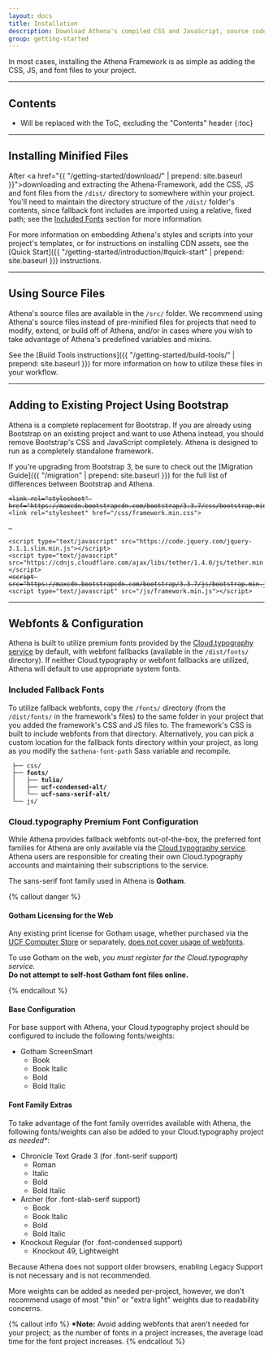 ```yaml
---
layout: docs
title: Installation
description: Download Athena's compiled CSS and JavaScript, source code, or include it with your favorite package manager.
group: getting-started
---
```


In most cases, installing the Athena Framework is as simple as adding the CSS, JS, and font files to your project.

___

## Contents

* Will be replaced with the ToC, excluding the "Contents" header
{:toc}

___

## Installing Minified Files

After <a href="{{ "/getting-started/download/" | prepend: site.baseurl }}">downloading and extracting the Athena-Framework,</a> add the CSS, JS and font files from the `/dist/` directory to somewhere within your project. You'll need to maintain the directory structure of the `/dist/` folder's contents, since fallback font includes are imported using a relative, fixed path; see the [Included Fonts](#included-fonts) section for more information.

For more information on embedding Athena's styles and scripts into your project's templates, or for instructions on installing CDN assets, see the [Quick Start]({{ "/getting-started/introduction/#quick-start" | prepend: site.baseurl }}) instructions.

___

## Using Source Files

Athena's source files are available in the `/src/` folder. We recommend using Athena's source files instead of pre-minified files for projects that need to modify, extend, or build off of Athena, and/or in cases where you wish to take advantage of Athena's predefined variables and mixins.

See the [Build Tools instructions]({{ "/getting-started/build-tools/" | prepend: site.baseurl }}) for more information on how to utilize these files in your workflow.

___

## Adding to Existing Project Using Bootstrap

Athena is a complete replacement for Bootstrap. If you are already using Bootstrap on an existing project and want to use Athena instead, you should remove Bootstrap's CSS and JavaScript completely. Athena is designed to run as a completely standalone framework.

If you're upgrading from Bootstrap 3, be sure to check out the [Migration Guide]({{ "/migration" | prepend: site.baseurl }}) for the full list of differences between Bootstrap and Athena.

<pre><code><strike>&lt;link rel="stylesheet" href="https://maxcdn.bootstrapcdn.com/bootstrap/3.3.7/css/bootstrap.min.css"&gt;</strike>
<span class="highlight-code">&lt;link rel="stylesheet" href="/css/framework.min.css"&gt;</span>

&hellip;

&lt;script type="text/javascript" src="https://code.jquery.com/jquery-3.1.1.slim.min.js"&gt;&lt;/script&gt;
&lt;script type="text/javascript" src="https://cdnjs.cloudflare.com/ajax/libs/tether/1.4.0/js/tether.min.js"&gt;&lt;/script&gt;
<strike>&lt;script src="https://maxcdn.bootstrapcdn.com/bootstrap/3.3.7/js/bootstrap.min.js"&gt;</strike>
<span class="highlight-code">&lt;script type="text/javascript" src="/js/framework.min.js"&gt;&lt;/script&gt;</span>
</code></pre>

___

## Webfonts &amp; Configuration

Athena is built to utilize premium fonts provided by the <a href="http://www.typography.com/cloud/welcome/">Cloud.typography service</a> by default, with webfont fallbacks (available in the `/dist/fonts/` directory). If neither Cloud.typography or webfont fallbacks are utilized, Athena will default to use appropriate system fonts.

### Included Fallback Fonts

To utilize fallback webfonts, copy the `/fonts/` directory (from the `/dist/fonts/` in the framework's files) to the same folder in your project that you added the framework's CSS and JS files to. The framework's CSS is built to include webfonts from that directory. Alternatively, you can pick a custom location for the fallback fonts directory within your project, as long as you modify the `$athena-font-path` Sass variable and recompile.

<pre><code> ├── css/
<strong> ├── fonts/
 │   ├── tulia/
 │   ├── ucf-condensed-alt/
 │   └── ucf-sans-serif-alt/</strong>
 └── js/
</code></pre>

### Cloud.typography Premium Font Configuration

While Athena provides fallback webfonts out-of-the-box, the preferred font families for Athena are only available via the <a href="http://www.typography.com/cloud/welcome/">Cloud.typography service</a>. Athena users are responsible for creating their own Cloud.typography accounts and maintaining their subscriptions to the service.

The sans-serif font family used in Athena is **Gotham**.

{% callout danger %}
#### Gotham Licensing for the Web
<p>
    Any existing print license for Gotham usage, whether purchased via the <a href="https://cstore.ucf.edu/gotham/">UCF Computer Store</a> or separately, <a href="https://www.typography.com/faq/question.php?faqID=15" target="_blank">does not cover usage of webfonts</a>.
</p>
<p class="mb-0">
    To use Gotham on the web, <em>you must register for the Cloud.typography service.</em><br><strong>Do not attempt to self-host Gotham font files online.</strong>
</p>
{% endcallout %}

#### Base Configuration

For base support with Athena, your Cloud.typography project should be configured to include the following fonts/weights:

* Gotham ScreenSmart
  * Book
  * Book Italic
  * Bold
  * Bold Italic

#### Font Family Extras

To take advantage of the font family overrides available with Athena, the following fonts/weights can also be added to your Cloud.typography project *as needed&#42;*:

* Chronicle Text Grade 3 (for .font-serif support)
  * Roman
  * Italic
  * Bold
  * Bold Italic
* Archer (for .font-slab-serif support)
  * Book
  * Book Italic
  * Bold
  * Bold Italic
* Knockout Regular (for .font-condensed support)
  * Knockout 49, Lightweight

Because Athena does not support older browsers, enabling Legacy Support is not necessary and is not recommended.

More weights can be added as needed per-project, however, we don't recommend usage of most "thin" or "extra light" weights due to readability concerns.

{% callout info %}
<strong>*Note:</strong> Avoid adding webfonts that aren't needed for your project; as the number of fonts in a project increases, the average load time for the font project increases.
{% endcallout %}
